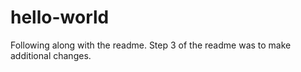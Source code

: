# hello-world
Following along with the readme.
Step 3 of the readme was to make additional changes.

